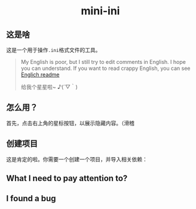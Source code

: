 <div style="text-align: center;"><h1>mini-ini</h1></div>

## 这是啥
这是一个用于操作`.ini`格式文件的工具。

> My English is poor, but I still try to edit comments in English. I hope you can understand.
> If you want to read crappy English, you can see [Englich readme](./README.md)
> 
> 给我个星星啦~  ♪(´▽｀)


## 怎么用？
首先，点击右上角的星标按钮，以展示隐藏内容。（滑稽


## 创建项目
这是肯定的啦。你需要一个创建一个项目，并导入相关依赖：



## 
## What I need to pay attention to?
## I found a bug






